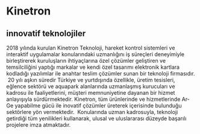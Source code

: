 # Kinetron
## innovatif teknolojiler

2018 yılında kurulan Kinetron Teknoloji, hareket kontrol sistemleri ve interaktif uygulamalar konularındaki uzmanlığını iş süreçleri deneyimiyle birleştirerek kuruluşların ihtiyaçlarına özel çözümler geliştiren ve temsilciliğini yaptığı markalar ve kendi özel tasarımı elektronik kartlara kodladığı yazılımlar ile anahtar teslim çözümler sunan bir teknoloji firmasıdır.
​
20 yılı aşkın süredir Türkiye ve yurtdışında özellikle, üretim tesisleri, eğlence sektörü ve aquapark alanlarında uzmanlaşmış kurucuları ve kadrosu ile faaliyetlerini, müşteri memnuniyetine dayanan bir hizmet anlayışıyla sürdürmektedir.
​
Kinetron, tüm ürünlerinde ve hizmetlerinde Ar-Ge yapabilme gücü ile inovatif çözümler üreterek içerisinde bulunduğu sektörlere yön vermektedir.
​
Konularında uzman kadrosuyla, teknoloji getirdiği tüm yenilikleri kullanarak, ulusal ve uluslararası düzeyde başarılı projelere imza atmaktadır.
